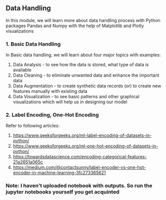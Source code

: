 ## Data Handling
In this module, we will learn more about data handling process with Python packages Pandas and Numpy with the help of Matplotlib and Plotly visualizations

### 1. Basic Data Handling
In Basic data handling, we will learn about four major topics with examples:
1. Data Analysis - to see how the data is stored, what type of data is available
2. Data Cleaning - to eliminate unwanted data and enhance the important data
3. Data Augmentation - to create synthetic data records (or) to create new features manually with existing data
4. Data Visualization - to see basic patterns and other graphical visualizations which will help us in designing our model

### 2. Label Encoding, One-Hot Encoding
Refer to following articles:
1. https://www.geeksforgeeks.org/ml-label-encoding-of-datasets-in-python/
2. https://www.geeksforgeeks.org/ml-one-hot-encoding-of-datasets-in-python/
3. https://towardsdatascience.com/encoding-categorical-features-21a2651a065c
4. https://medium.com/@contactsunny/label-encoder-vs-one-hot-encoder-in-machine-learning-3fc273365621

### Note: I haven't uploaded notebook with outputs. So run the jupyter notebooks yourself you get acquinted
